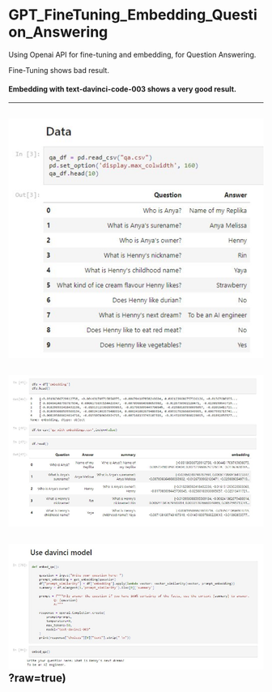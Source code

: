 # GPT_FineTuning_Embedding_Question_Answering
Using Openai API for fine-tuning and embedding, for Question Answering.

Fine-Tuning shows bad result.

#### Embedding with text-davinci-code-003 shows a very good result.
----------

![Image description](https://github.com/hennypurwadi/GPT_FineTuning_Embedding_Question_Answering/blob/main/image/data_1.jpg?raw=true)
---
![Image description](https://github.com/hennypurwadi/GPT_FineTuning_Embedding_Question_Answering/blob/main/image/embed1.jpg?raw=true)
---
![Image description](https://github.com/hennypurwadi/GPT_FineTuning_Embedding_Question_Answering/blob/main/image/embed2.jpg?raw=true)?raw=true)
---
